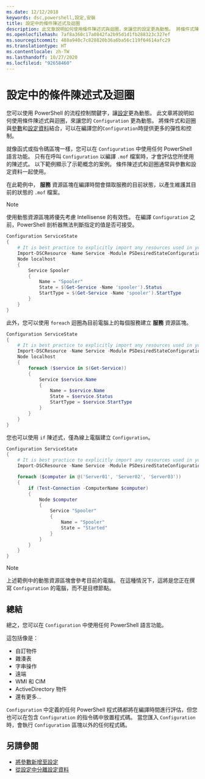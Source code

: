 ```yaml
---
ms.date: 12/12/2018
keywords: dsc,powershell,設定,安裝
title: 設定中的條件陳述式及迴圈
description: 此文章說明如何使用條件陳述式與迴圈，來讓您的設定更為動態。 將條件式陳述式與迴圈與參數和設定資料結合，可以在編譯您的設定時提供更多的彈性和控制。
ms.openlocfilehash: 7af8a360c17a0842fa2b95d1d1fb288323c327ef
ms.sourcegitcommit: 488a940c7c828820b36a6ba56c119f64614afc29
ms.translationtype: HT
ms.contentlocale: zh-TW
ms.lasthandoff: 10/27/2020
ms.locfileid: "92658460"
---
```

# <a name="conditional-statements-and-loops-in-a-configuration"></a>設定中的條件陳述式及迴圈

您可以使用 PowerShell 的流程控制關鍵字，讓[設定](configurations.md)更為動態。 此文章將說明如何使用條件陳述式與迴圈，來讓您的 `Configuration` 更為動態。 將條件式和迴圈與[參數](add-parameters-to-a-configuration.md)和[設定資料](configData.md)結合，可以在編譯您的`Configuration`時提供更多的彈性和控制。

就像函式或指令碼區塊一樣，您可以在 `Configuration` 中使用任何 PowerShell 語言功能。 只有在呼叫 `Configuration` 以編譯 `.mof` 檔案時，才會評估您所使用的陳述式。 以下範例顯示了示範概念的案例。 條件陳述式和迴圈通常與參數和設定資料一起使用。

在此範例中， **服務** 資源區塊在編譯時間會擷取服務的目前狀態，以產生維護其目前的狀態的 `.mof` 檔案。

> [!NOTE]
> 使用動態資源區塊將優先考慮 Intellisense 的有效性。 在編譯 `Configuration` 之前，PowerShell 剖析器無法判斷指定的值是否可接受。

```powershell
Configuration ServiceState
{
    # It is best practice to explicitly import any resources used in your Configurations.
    Import-DSCResource -Name Service -Module PSDesiredStateConfiguration
    Node localhost
    {
        Service Spooler
        {
            Name = "Spooler"
            State = $(Get-Service -Name 'spooler').Status
            StartType = $(Get-Service -Name 'spooler').StartType
        }
    }
}
```

此外，您可以使用 `foreach` 迴圈為目前電腦上的每個服務建立 **服務** 資源區塊。

```powershell
Configuration ServiceState
{
    # It is best practice to explicitly import any resources used in your Configurations.
    Import-DSCResource -Name Service -Module PSDesiredStateConfiguration
    Node localhost
    {
        foreach ($service in $(Get-Service))
        {
            Service $service.Name
            {
                Name = $service.Name
                State = $service.Status
                StartType = $service.StartType
            }
        }
    }
}
```

您也可以使用 `if` 陳述式，僅為線上電腦建立 `Configuration`。

```powershell
Configuration ServiceState
{
    # It is best practice to explicitly import any resources used in your Configurations.
    Import-DSCResource -Name Service -Module PSDesiredStateConfiguration

    foreach ($computer in @('Server01', 'Server02', 'Server03'))
    {
        if (Test-Connection -ComputerName $computer)
        {
            Node $computer
            {
                Service "Spooler"
                {
                    Name = "Spooler"
                    State = "Started"
                }
            }
        }
    }
}
```

> [!NOTE]
> 上述範例中的動態資源區塊會參考目前的電腦。 在這種情況下，這將是您正在撰寫 `Configuration` 的電腦，而不是目標節點。

<!---
Mention Get-DSCConfigurationFromSystem
-->

## <a name="summary"></a>總結

總之，您可以在 `Configuration` 中使用任何 PowerShell 語言功能。

這包括像是：

- 自訂物件
- 雜湊表
- 字串操作
- 遠端
- WMI 和 CIM
- ActiveDirectory 物件
- 還有更多...

`Configuration` 中定義的任何 PowerShell 程式碼都將在編譯時間進行評估，但您也可以在包含 `Configuration` 的指令碼中放置程式碼。 當您匯入 `Configuration` 時，會執行 `Configuration` 區塊以外的任何程式碼。

## <a name="see-also"></a>另請參閱

- [將參數新增至設定](add-parameters-to-a-configuration.md)
- [從設定中分離設定資料](configData.md)
